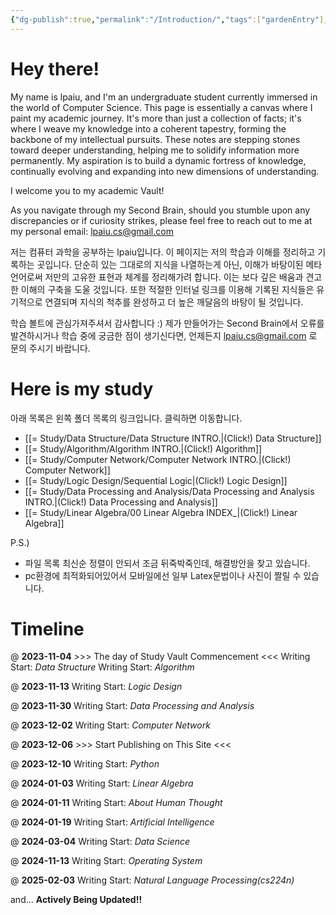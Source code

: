 ```yaml
---
{"dg-publish":true,"permalink":"/Introduction/","tags":["gardenEntry"],"created":"2024-11-15T04:40:52.000+09:00","updated":"2025-04-04T18:29:12.473+09:00"}
---
```


# Hey there!

My name is lpaiu, and I'm an undergraduate student currently immersed in the world of Computer Science. This page is essentially a canvas where I paint my academic journey. It's more than just a collection of facts; it's where I weave my knowledge into a coherent tapestry, forming the backbone of my intellectual pursuits. These notes are stepping stones toward deeper understanding, helping me to solidify information more permanently. My aspiration is to build a dynamic fortress of knowledge, continually evolving and expanding into new dimensions of understanding.

I welcome you to my academic Vault!

As you navigate through my Second Brain, should you stumble upon any discrepancies or if curiosity strikes, please feel free to reach out to me at my personal email: lpaiu.cs@gmail.com


저는 컴퓨터 과학을 공부하는 lpaiu입니다. 이 페이지는 저의 학습과 이해를 정리하고 기록하는 곳입니다. 단순히 있는 그대로의 지식을 나열하는게 아닌, 이해가 바탕이된 메타언어로써 저만의 고유한 표현과 체계를 정리해가려 합니다. 이는 보다 깊은 배움과 견고한 이해의 구축을 도울 것입니다. 또한 적절한 인터널 링크를 이용해 기록된 지식들은 유기적으로 연결되며 지식의 척추를 완성하고 더 높은 깨달음의 바탕이 될 것입니다.

학습 볼트에 관심가져주셔서 감사합니다 :) 제가 만들어가는 Second Brain에서 오류를 발견하시거나 학습 중에 궁금한 점이 생기신다면, 언제든지 lpaiu.cs@gmail.com 로 문의 주시기 바랍니다.

# Here is my study
아래 목록은 왼쪽 폴더 목록의 링크입니다. 클릭하면 이동합니다.

- [[= Study/Data Structure/Data Structure INTRO.\|(Click!) Data Structure]]
- [[= Study/Algorithm/Algorithm INTRO.\|(Click!) Algorithm]]
- [[= Study/Computer Network/Computer Network INTRO.\|(Click!) Computer Network]]
- [[= Study/Logic Design/Sequential Logic\|(Click!) Logic Design]]
- [[= Study/Data Processing and Analysis/Data Processing and Analysis INTRO.\|(Click!) Data Processing and Analysis]]
- [[= Study/Linear Algebra/00 Linear Algebra INDEX_\|(Click!) Linear Algebra]]

P.S.)
- 파일 목록 최신순 정렬이 안되서 조금 뒤죽박죽인데, 해결방안을 찾고 있습니다.
- pc환경에 최적화되어있어서 모바일에선 일부 Latex문법이나 사진이 짤릴 수 있습니다.


# Timeline
@ **2023-11-04**
\>>> The day of Study Vault Commencement <<<
Writing Start: *Data Structure*
Writing Start: *Algorithm*

@ **2023-11-13**
Writing Start: *Logic Design*

@ **2023-11-30**
Writing Start: *Data Processing and Analysis*

@ **2023-12-02**
Writing Start: *Computer Network*

@ **2023-12-06**
\>>> Start Publishing on This Site <<<

@ **2023-12-10**
Writing Start: *Python*

@ **2024-01-03**
Writing Start: *Linear Algebra*

@ **2024-01-11**
Writing Start: *About Human Thought*

@ **2024-01-19**
Writing Start: *Artificial Intelligence*

@ **2024-03-04**
Writing Start: *Data Science*

@ **2024-11-13**
Writing Start: *Operating System*

@ **2025-02-03**
Writing Start: *Natural Language Processing(cs224n)*

and... **Actively Being Updated!!**
